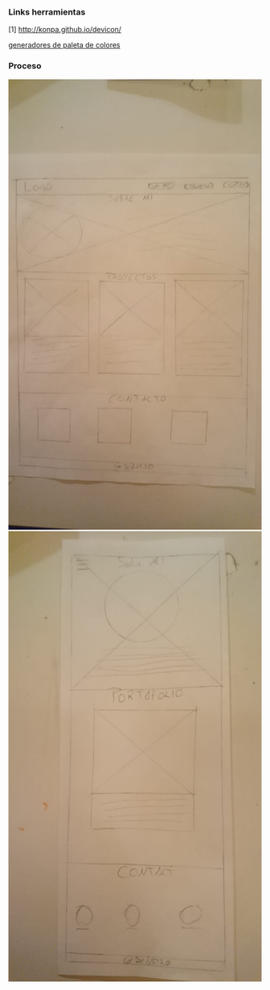 ### Links herramientas

[1] http://konpa.github.io/devicon/

[generadores de paleta de colores](https://es.shopify.com/blog/62615749-14-generadores-de-paletas-de-color-online-para-diseno-web)

### Proceso 

![asdasd](assets/img/img2.jpg)
![asdasd](assets/img/img1.jpg)
